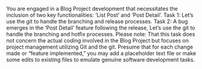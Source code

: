 You are engaged in a Blog Project development that necessitates the inclusion of two key functionalities: ‘List Post’ and ‘Post Detail’.
Task 1: Let’s use the git to handle the branching and release processes.
Task 2: A bug emerges in the ‘Post Detail’ feature following the release, Let’s use the git to handle the branching and hotfix processes.
Please note:
That this task does not concern the actual coding involved in the Blog Project but focuses on project management utilizing Git and the git. Presume that for each change made or “feature implemented,” you may add a placeholder text file or make some edits to existing files to emulate genuine software development tasks.

